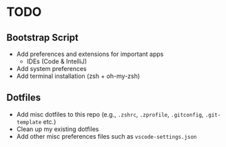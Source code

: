 # TODO

## Bootstrap Script

- Add preferences and extensions for important apps
    - IDEs (Code & IntelliJ)
- Add system preferences
- Add terminal installation (zsh + oh-my-zsh)

## Dotfiles

- Add misc dotfiles to this repo (e.g., `.zshrc`, `.zprofile`, `.gitconfig`, `.git-template` etc.)
- Clean up my existing dotfiles
- Add other misc preferences files such as `vscode-settings.json`